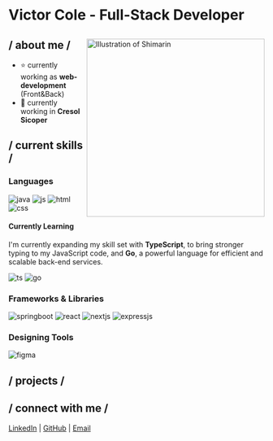 <h1>Victor Cole - Full-Stack Developer </h1>

<div>

<img align="right" width="350" alt="Illustration of Shimarin" src="https://s4.anilist.co/file/anilistcdn/media/anime/cover/large/bx151117-AOcwR3mXCDx7.jpg"/>
<!-- <img align="right" width="400" alt="Illustration of Shimarin" src="https://i.imgur.com/aNBi8Jf.png"/> -->

<h2> / about me /</h2>
  
- ⭐ currently working as **web-development** (Front&Back)
- 💼 currently working in **Cresol Sicoper**
  
<h2> / current skills / </h2>

<h3>Languages</h3>
  <img src="https://img.shields.io/badge/java-%23ED8B00.svg?style=for-the-badge&logo=java&logoColor=white" alt="java" />
  <img src="https://img.shields.io/badge/JavaScript-323330?style=for-the-badge&logo=javascript&logoColor=F7DF1E" alt="js" />
  <img src="https://img.shields.io/badge/HTML5-E34F26?style=for-the-badge&logo=html5&logoColor=white" alt="html" />
  <img src="https://img.shields.io/badge/CSS3-1572B6?style=for-the-badge&logo=css3&logoColor=white" alt="css" />
  
<h4>Currently Learning</h4>
  <p>I'm currently expanding my skill set with <strong>TypeScript</strong>, to bring stronger typing to my JavaScript code, and <strong>Go</strong>, a powerful language for efficient and scalable back-end services.</p>
  <img src="https://img.shields.io/badge/TypeScript-007ACC?style=for-the-badge&logo=typescript&logoColor=white" alt="ts" />
  <img src="https://img.shields.io/badge/Go-00ADD8?style=for-the-badge&logo=go&logoColor=white" alt="go" />
  
<h3>Frameworks & Libraries</h3>
  <img src="https://img.shields.io/badge/Spring_Boot-6DB33F?style=for-the-badge&logo=springboot&logoColor=white" alt="springboot" />
  <img src="https://img.shields.io/badge/React-20232A?style=for-the-badge&logo=react&logoColor=61DAFB" alt="react" />
  <img src="https://img.shields.io/badge/Next.js-000000?style=for-the-badge&logo=nextdotjs&logoColor=white" alt="nextjs" />
  <img src="https://img.shields.io/badge/express.js-%23404d59.svg?style=for-the-badge&logo=express&logoColor=%2361DAFB" alt="expressjs" />
  
<h3>Designing Tools</h3>
  <img src="https://img.shields.io/badge/figma-%23F24E1E.svg?style=for-the-badge&logo=figma&logoColor=white" alt="figma" />
  
<h2> / projects / </h2>
<ul>
 <!-- <li><a href="https://github.com/VictorCCole/Project1">Project 1</a> - Breve descrição do projeto, suas funcionalidades principais, e as tecnologias utilizadas.</li> -->
</ul>

<h2> / connect with me / </h2>
<p>
  <a href="https://www.linkedin.com/in/victorcole/">LinkedIn</a> |
  <a href="https://github.com/VictorCCole">GitHub</a> |
  <a href="mailto:victor@example.com">Email</a>
</p>

</br></br>

<div align="right">
<!-- <a href="https://www.pixiv.net/en/users/35069640">Image by 前髪</a> -->
</div>
</div>

